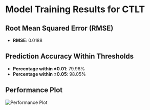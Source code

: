 # Model Training Results for CTLT

## Root Mean Squared Error (RMSE)
- **RMSE**: 0.0188

## Prediction Accuracy Within Thresholds
- **Percentage within ±0.01**: 79.96%
- **Percentage within ±0.05**: 98.05%

## Performance Plot
![Performance Plot](../imgs/CTLT.png)
